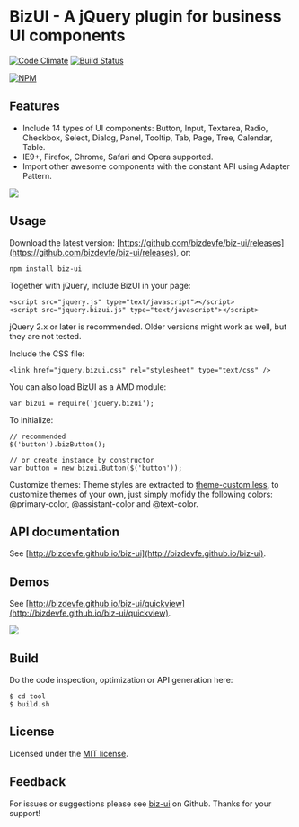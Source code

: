 BizUI - A jQuery plugin for business UI components
===============

[![Code Climate][codeclimate-image]][codeclimate-url]
[![Build Status][travis-image]][travis-url]

[![NPM](https://nodei.co/npm/biz-ui.png?downloads=true)](https://nodei.co/npm/biz-ui/)

Features
--------
- Include 14 types of UI components: Button, Input, Textarea, Radio, Checkbox, Select, Dialog, Panel, Tooltip, Tab, Page, Tree, Calendar, Table.
- IE9+, Firefox, Chrome, Safari and Opera supported.
- Import other awesome components with the constant API using Adapter Pattern.

<img src="http://bizdevfe.github.io/biz-ui/img/adapter.png" />

Usage
-----
Download the latest version: [https://github.com/bizdevfe/biz-ui/releases](https://github.com/bizdevfe/biz-ui/releases), or:

    npm install biz-ui

Together with jQuery, include BizUI in your page:

    <script src="jquery.js" type="text/javascript"></script>
    <script src="jquery.bizui.js" type="text/javascript"></script>

jQuery 2.x or later is recommended. Older versions might work as well, but they are not tested.

Include the CSS file:

    <link href="jquery.bizui.css" rel="stylesheet" type="text/css" />

You can also load BizUI as a AMD module:

    var bizui = require('jquery.bizui');

To initialize:

    // recommended
    $('button').bizButton();
    
    // or create instance by constructor
    var button = new bizui.Button($('button'));

Customize themes: Theme styles are extracted to [theme-custom.less](https://github.com/bizdevfe/biz-ui/blob/master/src/css/theme-custom.less), to customize themes of your own, just simply mofidy the following colors: @primary-color, @assistant-color and @text-color.

API documentation
-----------------
See [http://bizdevfe.github.io/biz-ui](http://bizdevfe.github.io/biz-ui).

Demos
-----
See [http://bizdevfe.github.io/biz-ui/quickview](http://bizdevfe.github.io/biz-ui/quickview).

<img src="http://bizdevfe.github.io/biz-ui/img/demo.png" />

Build
-----
Do the code inspection, optimization or API generation here:

    $ cd tool
    $ build.sh

License
-------
Licensed under the [MIT license](http://opensource.org/licenses/MIT).

Feedback
--------
For issues or suggestions please see [biz-ui](https://github.com/bizdevfe/biz-ui) on Github. Thanks for your support!

[codeclimate-image]: https://codeclimate.com/github/bizdevfe/biz-ui/badges/gpa.svg
[codeclimate-url]: https://codeclimate.com/github/bizdevfe/biz-ui
[travis-image]: https://travis-ci.org/bizdevfe/biz-ui.svg
[travis-url]: https://travis-ci.org/bizdevfe/biz-ui
